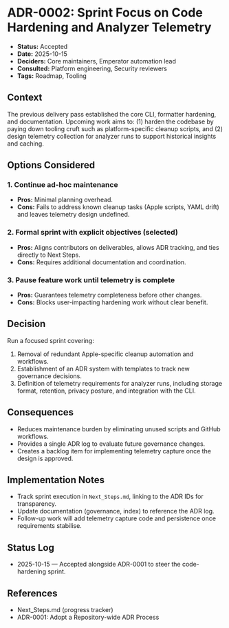# ADR-0002: Sprint Focus on Code Hardening and Analyzer Telemetry

- **Status:** Accepted
- **Date:** 2025-10-15
- **Deciders:** Core maintainers, Emperator automation lead
- **Consulted:** Platform engineering, Security reviewers
- **Tags:** Roadmap, Tooling

## Context

The previous delivery pass established the core CLI, formatter hardening, and documentation. Upcoming
work aims to: (1) harden the codebase by paying down tooling cruft such as platform-specific cleanup
scripts, and (2) design telemetry collection for analyzer runs to support historical insights and
caching.

## Options Considered

### 1. Continue ad-hoc maintenance

- **Pros:** Minimal planning overhead.
- **Cons:** Fails to address known cleanup tasks (Apple scripts, YAML drift) and leaves telemetry design
  undefined.

### 2. Formal sprint with explicit objectives (selected)

- **Pros:** Aligns contributors on deliverables, allows ADR tracking, and ties directly to Next Steps.
- **Cons:** Requires additional documentation and coordination.

### 3. Pause feature work until telemetry is complete

- **Pros:** Guarantees telemetry completeness before other changes.
- **Cons:** Blocks user-impacting hardening work without clear benefit.

## Decision

Run a focused sprint covering:

1. Removal of redundant Apple-specific cleanup automation and workflows.
2. Establishment of an ADR system with templates to track new governance decisions.
3. Definition of telemetry requirements for analyzer runs, including storage format, retention,
   privacy posture, and integration with the CLI.

## Consequences

- Reduces maintenance burden by eliminating unused scripts and GitHub workflows.
- Provides a single ADR log to evaluate future governance changes.
- Creates a backlog item for implementing telemetry capture once the design is approved.

## Implementation Notes

- Track sprint execution in `Next_Steps.md`, linking to the ADR IDs for transparency.
- Update documentation (governance, index) to reference the ADR log.
- Follow-up work will add telemetry capture code and persistence once requirements stabilise.

## Status Log

- 2025-10-15 — Accepted alongside ADR-0001 to steer the code-hardening sprint.

## References

- Next_Steps.md (progress tracker)
- ADR-0001: Adopt a Repository-wide ADR Process
